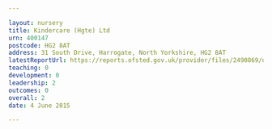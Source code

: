 ```yaml
---

layout: nursery
title: Kindercare (Hgte) Ltd
urn: 400147
postcode: HG2 8AT
address: 31 South Drive, Harrogate, North Yorkshire, HG2 8AT
latestReportUrl: https://reports.ofsted.gov.uk/provider/files/2490869/urn/400147.pdf
teaching: 0
development: 0
leadership: 2
outcomes: 0
overall: 2
date: 4 June 2015

---
```

